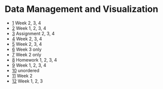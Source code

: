 # Data Management and Visualization

-  [1](https://github.com/sonia3187/Data-Management-and-Visualization) Week 2, 3, 4
-  [2](https://github.com/ahmedhindi/Data-Management-and-Visualization) Week 1, 2, 3, 4
-  [3](https://github.com/batinkov/Data-Management-and-Visualization) Assignment 2, 3, 4
-  [4](https://github.com/alhewpl/Data-Management-And-Visualization) Week 2, 3, 4
-  [5](https://github.com/JeffHsueh/Data-Management-and-Visualization) Week 2, 3, 4
-  [6](https://github.com/mars137/Data-Management-and-Visualization) Week 3 only
-  [7](https://github.com/XuanX111/Data-Management-and-Visualization/tree/master/course1/week2) Week 2 only
-  [8](https://github.com/mpfrush/Coursera-Data-Management-and-Visualization-Wesleyan) Homework 1, 2, 3, 4
-  [9](https://github.com/srodriguex/coursera_data_management_and_visualization) Week 1, 2, 3, 4
-  [10](https://github.com/fcollonval/coursera_data_visualization) unordered
-  [11](https://github.com/TaeheeJeong/Exploratory-data-Analysis-) Week 2
-  [12](https://github.com/mindmui/Coursera-Data-Visualization) Week 1, 2, 3
